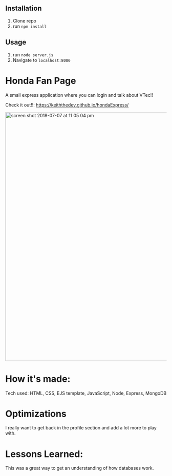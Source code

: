 ## Installation

1. Clone repo
2. run `npm install`

## Usage

1. run `node server.js`
2. Navigate to `localhost:8080`

# Honda Fan Page

A small express application where you can login and talk about VTec!!

Check it out!!: https://keiththedev.github.io/hondaExpress/

<img width="778" alt="screen shot 2018-07-07 at 11 05 04 pm" src="https://user-images.githubusercontent.com/39138244/42416448-73320020-823c-11e8-966f-7451000f5f55.png">

# How it's made:

  Tech used: HTML, CSS, EJS template, JavaScript, Node, Express, MongoDB 
  
# Optimizations

  I really want to get back in the profile section and add a lot more to play with.
  
  # Lessons Learned:

This was a great way to get an understanding of how databases work.

